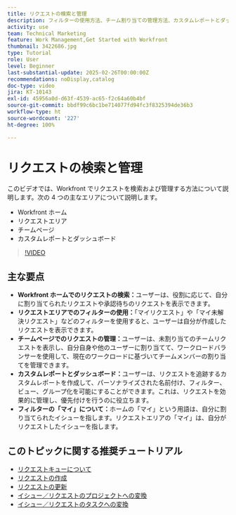 ```yaml
---
title: リクエストの検索と管理
description: フィルターの使用方法、チーム割り当ての管理方法、カスタムレポートとダッシュボードの作成方法、様々なコンテキストでの「マイ」の意味を明確にして、効果的なリクエスト管理を行う方法について説明します。
activity: use
team: Technical Marketing
feature: Work Management,Get Started with Workfront
thumbnail: 3422686.jpg
type: Tutorial
role: User
level: Beginner
last-substantial-update: 2025-02-26T00:00:00Z
recommendations: noDisplay,catalog
doc-type: video
jira: KT-10143
exl-id: 45956a0d-d63f-4539-ac65-f2c64a60b4bf
source-git-commit: bbdf99c6bc1be714077fd94fc3f8325394de36b3
workflow-type: ht
source-wordcount: '227'
ht-degree: 100%

---
```


# リクエストの検索と管理

このビデオでは、Workfront でリクエストを検索および管理する方法について説明します。次の 4 つの主なエリアについて説明します。

* Workfront ホーム
* リクエストエリア
* チームページ
* カスタムレポートとダッシュボード


>[!VIDEO](https://video.tv.adobe.com/v/3441655/?quality=12&learn=on&enablevpops=1&captions=jpn)

## 主な要点

* **Workfront ホームでのリクエストの検索：**&#x200B;ユーザーは、役割に応じて、自分に割り当てられたリクエストや承認待ちのリクエストを表示できます。
* **リクエストエリアでのフィルターの使用：**「マイリクエスト」や「マイ未解決リクエスト」などのフィルターを使用すると、ユーザーは自分が作成したリクエストを表示できます。
* **チームページでのリクエストの管理：**&#x200B;ユーザーは、未割り当てのチームリクエストを表示し、自分自身や他のユーザーに割り当てて、ワークロードバランサーを使用して、現在のワークロードに基づいてチームメンバーの割り当てを管理できます。
* **カスタムレポートとダッシュボード：**&#x200B;ユーザーは、リクエストを追跡するカスタムレポートを作成して、パーソナライズされた名前付け、フィルター、ビュー、グループ化を可能にすることができます。これは、リクエストを効果的に管理し、優先付けを行うのに役立ちます。
* **フィルターの「マイ」について：**&#x200B;ホームの「マイ」という用語は、自分に割り当てられたイシューを指します。リクエストエリアの「マイ」は、自分がリクエストしたイシューを指します。


## このトピックに関する推奨チュートリアル

* [リクエストキューについて](/help/manage-work/request-queues/understand-request-queues.md)
* [リクエストの作成](/help/manage-work/issues-requests/make-a-request.md)
* [リクエストの更新](/help/manage-work/issues-requests/update-a-request.md)
* [イシュー／リクエストのプロジェクトへの変換](/help/manage-work/issues-requests/create-a-project-from-a-request.md)
* [イシュー／リクエストのタスクへの変換](/help/manage-work/issues-requests/convert-issues-to-other-work-items.md)

